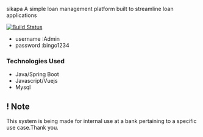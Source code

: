 sikapa
A simple loan management platform built to streamline loan applications


[![Build Status](https://dev.azure.com/gambrahantwi23/sikapa/_apis/build/status/antwigambrah.sikapa?branchName=master)](https://dev.azure.com/gambrahantwi23/sikapa/_build/latest?definitionId=16&branchName=master)
* username :Admin
* password :bingo1234

### Technologies Used

* Java/Spring Boot
* Javascript/Vuejs
* Mysql


## ! Note 
This system is being made for internal use at a bank pertaining to a specific use case.Thank you.
